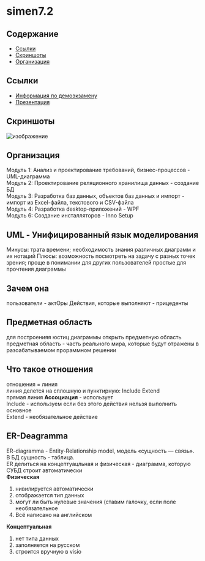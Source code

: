 # simen7.2

## Содержание
- [Ссылки](https://github.com/sanyagribanov/7sem/blob/main/README.md#ссылки)
- [Скриншоты](https://github.com/sanyagribanov/7sem/blob/main/README.md#скриншоты)
- [Организация](https://github.com/sanyagribanov/7sem/blob/main/README.md#организация)
## Ссылки
- [Информация по демоэкзамену](https://api.dp.worldskills.ru/api/esatk/docs/4d0d9337-1f31-4306-89bb-f3b279e80642)
- [Презентация](https://vk.com/away.php?utf=1&to=https%3A%2F%2Fdocs.google.com%2Fdocument%2Fd%2F17dkgRFIxEAdOvFsUuCD5TGeWHCqcC7U-Ha5MJ0EfdtI%2Fedit%23)
## Скриншоты
![изображение](https://user-images.githubusercontent.com/86486142/188391263-0ad59825-ea59-4a24-8a28-72737fdf1875.png)
## Организация
Модуль 1: Анализ и проектирование требований, бизнес-процессов - UML-диаграмма<br>
Модуль 2: Проектирование реляционного хранилища данных - создание БД<br>
Модуль 3: Разработка баз данных, объектов баз данных и импорт - импорт из Excel-файла, текстового и CSV-файла<br>
Модуль 4: Разработка desktop-приложений - WPF<br>
Модуль 6: Создание инсталляторов - Inno Setup<br>
## UML - Унифицированный язык моделирования
Минусы:
трата времени;
необходимость знания различных диаграмм и их нотаций
Плюсы:
возможность посмотреть на задачу с разных точек зрения;
проще в понимании для других пользователей
простые для прочтения диаграммы
## Зачем она
пользователи - актОры
Действия, которые выполняют - прицеденты
## Предметная область
для построенияя юстиц диаграммы открыть предметную область<br>
предметная область - часть реального мира, которые будут отражены в разоабатываемом прораммном решении<br>
## Что такое отношения
отношения = линия<br>
линия делется на сплошную и пунктирную: Include Extend<br>
прямая линия <b>Ассоциация</b> - использует<br>
Include - используем если без этого действия нельзя выполнить основное<br>
Extend - необязательное действие<br>
## ЕR-Deagramma
ER-diagramma - Entity-Relationship model, модель «сущность — связь». В БД сущность - таблица.<br>
ER делиться на концептуацльная и физическая - диаграмма, которую СУБД строит автоматически<br>
<b>Физическая</b><br>
1. нивилируется автоматически<br>
2. отображается тип данных<br>
3. могут ли быть нулевые значения (ставим галочку, если поле необязательное<br>
4. Всё написано на английском<br>

<b>Концептуальная</b><br>
1. нет типа данных<br>
2. заполняется на русском<br>
3. строится вручную в visio<br>
